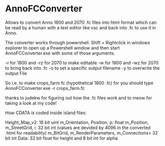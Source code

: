 # AnnoFCConverter
Allows to convert Anno 1800 and 2070 .fc files into html format which can be read by a human with a text editor like vsc and back into .fc
to use it in Anno.

The converter works through powershell. Shift + Rightclick in windows explorer to open up a Powershell window and then start 
AnnoFCConverter.exe with some of those arguments.

-r <InputFilename> for 1800 and -rz <InputFilename> for 2070 to make  <InputFilename> editable
-w <InputFilename> for 1800 and -wz <InputFilename> for 2070 to bring <InputFilename> back into .fc
-o <OutputFilename> to set a specific output filename
-y to overwrite the output File

So i.e. to make crops_farm.fc (hypothetical 1800 .fc) for you should type AnnoFCConverter.exe -r crops_farm.fc

thanks to judekw for figuring out how the .fc files work and to meow for taking a look at my code!


How CDATA is coded inside island files: 

Height_Map_v2: 16 bit uint
m_Orientation, Position, p: float
m_Position, m_StreetGrid, i: 32 bit int (values are devided by 4096 in the converted .html for readability)
m_BitGrid, m_RenderParameters, m_Connections> 32 bit int
Data: 32 bit float for height and 8 bit int for alpha
